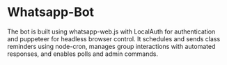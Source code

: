 # Whatsapp-Bot
The bot is built using whatsapp-web.js with LocalAuth for authentication and puppeteer for headless browser control. It schedules and sends class reminders using node-cron, manages group interactions with automated responses, and enables polls and admin commands.
